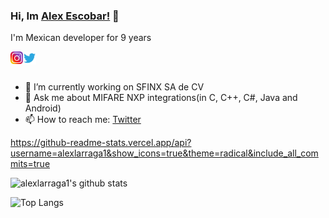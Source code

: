 ### Hi, Im [Alex Escobar!](https://alex-escobar.com) 👋

I'm Mexican developer for 9 years

<a href="https://instagram.com/alex.es.la">
  <img align="left" alt="Alex Escobar | Instagram" width="20px" src="https://raw.githubusercontent.com/alexlarraga1/alexlarraga1/master/assets/instagram.png" />
</a>
<a href="https://twitter.com/AlexEsLa">
  <img align="left" alt="Alex Escobar | Twitter" width="21px" src="https://raw.githubusercontent.com/alexlarraga1/alexlarraga1/master/assets/twitter.svg" />
</a>
<br/>
<br/>


- 🔭 I’m currently working on SFINX SA de CV
- 💬 Ask me about MIFARE NXP integrations(in C, C++, C#, Java and Android) 
- 📫 How to reach me: [Twitter](https://twitter.com/AlexEsLa)

https://github-readme-stats.vercel.app/api?username=alexlarraga1&show_icons=true&theme=radical&include_all_commits=true

![alexlarraga1's github stats](https://github-readme-stats.vercel.app/api?username=alexlarraga1&show_icons=true&theme=radical&include_all_commits=true)

![Top Langs](https://github-readme-stats.vercel.app/api/top-langs/?username=alexlarraga1&layout=compact&theme=radical)


<!--
**alexlarraga1/alexlarraga1** is a ✨ _special_ ✨ repository because its `README.md` (this file) appears on your GitHub profile.

Here are some ideas to get you started:

- 🔭 I’m currently working on ...
- 🌱 I’m currently learning ...
- 👯 I’m looking to collaborate on ...
- 🤔 I’m looking for help with ...
- 💬 Ask me about ...
- 📫 How to reach me: ...
- 😄 Pronouns: ...
- ⚡ Fun fact: ...
-->

